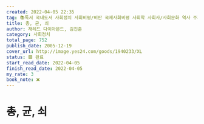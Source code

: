 ```yaml
---
created: 2022-04-05 22:35
tag: 📚독서 국내도서 사회정치 사회비평/비판 국제사회비평 사회학 사회사/사회문화 역사 주제로읽는역사 문명사
title: 총, 균, 쇠
author: 재레드 다이아몬드, 김진준
category: 사회정치
total_page: 752
publish_date: 2005-12-19
cover_url: http://image.yes24.com/goods/1940233/XL
status: 🟩 완료
start_read_date: 2022-04-05
finish_read_date: 2022-04-05
my_rate: 3
book_note: ❌
---
```


# 총, 균, 쇠
